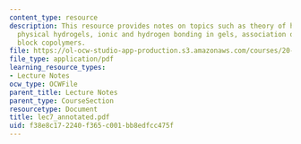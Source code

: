 ```yaml
---
content_type: resource
description: This resource provides notes on topics such as theory of hydrogel swelling,
  physical hydrogels, ionic and hydrogen bonding in gels, association of amphiphilic
  block copolymers.
file: https://ol-ocw-studio-app-production.s3.amazonaws.com/courses/20-462j-molecular-principles-of-biomaterials-spring-2006/f38e8c172240f365c001bb8edfcc475f_lec7_annotated.pdf
file_type: application/pdf
learning_resource_types:
- Lecture Notes
ocw_type: OCWFile
parent_title: Lecture Notes
parent_type: CourseSection
resourcetype: Document
title: lec7_annotated.pdf
uid: f38e8c17-2240-f365-c001-bb8edfcc475f
---
```

